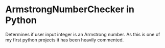 # ArmstrongNumberChecker in Python
 Determines if user input integer is an Armstrong number.
 As this is one of my first python projects it has been heavily commented.
